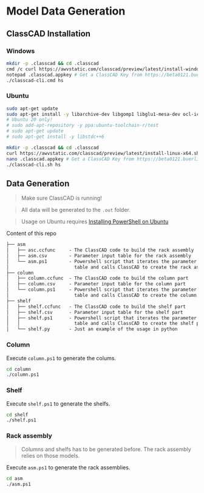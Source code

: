 # Model Data Generation

## ClassCAD Installation

### Windows

```sh
mkdir -p .classcad && cd .classcad
cmd /c curl https://awvstatic.com/classcad/preview/latest/install-windows-x64.cmd -o "install.cmd"; cmd /c install.cmd; cmd /c del install.cmd
notepad .classcad.appkey # Get a ClassCAD Key from https://beta0121.buerli.io/user/profile and save it to this file
./classcad-cli.cmd hs
```

### Ubuntu

```sh
sudo apt-get update
sudo apt-get install -y libarchive-dev libgomp1 libglu1-mesa-dev ocl-icd-opencl-dev p7zip-full curl nano
# Ubuntu 20 only!
# sudo add-apt-repository -y ppa:ubuntu-toolchain-r/test
# sudo apt-get update
# sudo apt-get install -y libstdc++6

mkdir -p .classcad && cd .classcad
curl https://awvstatic.com/classcad/preview/latest/install-linux-x64.sh | bash # For ARM64, use 'install-linux-arm64.sh'
nano .classcad.appkey # Get a ClassCAD Key from https://beta0121.buerli.io/user/profile and save it to this file
./classcad-cli.sh hs
```

## Data Generation

> Make sure ClassCAD is running!

> All data will be generated to the `.out` folder.

> Usage on Ubuntu requires [Installing PowerShell on Ubuntu](https://learn.microsoft.com/en-us/powershell/scripting/install/install-ubuntu?view=powershell-7.4)

Content of this repo

```txt
├── asm
│   ├── asc.ccfunc     - The ClassCAD code to build the rack assembly
│   ├── asm.csv        - Parameter input table for the rack assembly
│   └── asm.ps1        - Powershell script that iterates the parameter
│                        table and calls ClassCAD to create the rack assembly
├── column
│   ├── column.ccfunc  - The ClassCAD code to build the column part
│   ├── column.csv     - Parameter input table for the column part
│   └── column.ps1     - Powershell script that iterates the parameter
│                        table and calls ClassCAD to create the column part
├── shelf
│   ├── shelf.ccfunc   - The ClassCAD code to build the shelf part
│   ├── shelf.csv      - Parameter input table for the shelf part
│   ├── shelf.ps1      - Powershell script that iterates the parameter
│   │                    table and calls ClassCAD to create the shelf part
│   └── shelf.py       - Just an example of the usage in python
```

### Column

Execute `column.ps1` to generate the colums.

```sh
cd column
./column.ps1
```

### Shelf

Execute `shelf.ps1` to generate the shelfs.

```sh
cd shelf
./shelf.ps1
```

### Rack assembly

> Columns and shelfs has to be generated before. The rack assembly relies on those models.

Execute `asm.ps1` to generate the rack assemblies.

```sh
cd asm
./asm.ps1
```
